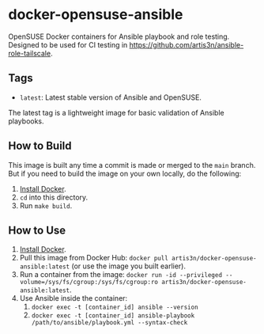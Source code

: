# docker-opensuse-ansible

OpenSUSE Docker containers for Ansible playbook and role testing.
Designed to be used for CI testing in <https://github.com/artis3n/ansible-role-tailscale>.

## Tags

- `latest`: Latest stable version of Ansible and OpenSUSE.

The latest tag is a lightweight image for basic validation of Ansible playbooks.

## How to Build

This image is built any time a commit is made or merged to the `main` branch.
But if you need to build the image on your own locally, do the following:

  1. [Install Docker](https://docs.docker.com/install/).
  2. `cd` into this directory.
  3. Run `make build`.

## How to Use

1. [Install Docker](https://docs.docker.com/engine/installation/).
2. Pull this image from Docker Hub: `docker pull artis3n/docker-opensuse-ansible:latest` (or use the image you built earlier).
3. Run a container from the image: `docker run -id --privileged --volume=/sys/fs/cgroup:/sys/fs/cgroup:ro artis3n/docker-opensuse-ansible:latest`.
4. Use Ansible inside the container:
   1. `docker exec -t [container_id] ansible --version`
   2. `docker exec -t [container_id] ansible-playbook /path/to/ansible/playbook.yml --syntax-check`
